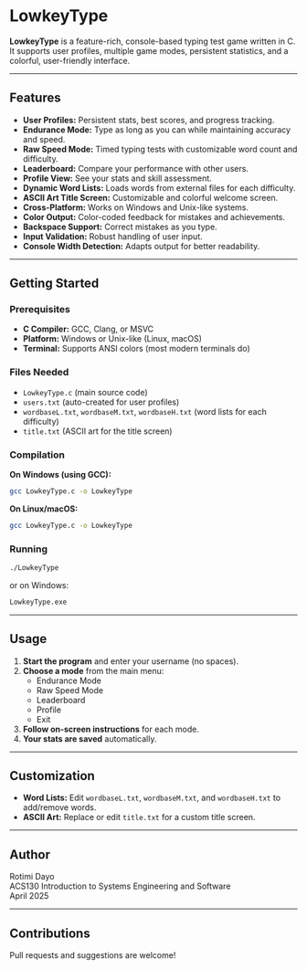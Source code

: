 # LowkeyType

**LowkeyType** is a feature-rich, console-based typing test game written in C.  
It supports user profiles, multiple game modes, persistent statistics, and a colorful, user-friendly interface.

---

## Features

- **User Profiles:** Persistent stats, best scores, and progress tracking.
- **Endurance Mode:** Type as long as you can while maintaining accuracy and speed.
- **Raw Speed Mode:** Timed typing tests with customizable word count and difficulty.
- **Leaderboard:** Compare your performance with other users.
- **Profile View:** See your stats and skill assessment.
- **Dynamic Word Lists:** Loads words from external files for each difficulty.
- **ASCII Art Title Screen:** Customizable and colorful welcome screen.
- **Cross-Platform:** Works on Windows and Unix-like systems.
- **Color Output:** Color-coded feedback for mistakes and achievements.
- **Backspace Support:** Correct mistakes as you type.
- **Input Validation:** Robust handling of user input.
- **Console Width Detection:** Adapts output for better readability.

---

## Getting Started

### Prerequisites

- **C Compiler:** GCC, Clang, or MSVC
- **Platform:** Windows or Unix-like (Linux, macOS)
- **Terminal:** Supports ANSI colors (most modern terminals do)

### Files Needed

- `LowkeyType.c` (main source code)
- `users.txt` (auto-created for user profiles)
- `wordbaseL.txt`, `wordbaseM.txt`, `wordbaseH.txt` (word lists for each difficulty)
- `title.txt` (ASCII art for the title screen)

### Compilation

**On Windows (using GCC):**
```sh
gcc LowkeyType.c -o LowkeyType
```

**On Linux/macOS:**
```sh
gcc LowkeyType.c -o LowkeyType
```

### Running

```sh
./LowkeyType
```
or on Windows:
```sh
LowkeyType.exe
```

---

## Usage

1. **Start the program** and enter your username (no spaces).
2. **Choose a mode** from the main menu:
   - Endurance Mode
   - Raw Speed Mode
   - Leaderboard
   - Profile
   - Exit
3. **Follow on-screen instructions** for each mode.
4. **Your stats are saved** automatically.

---

## Customization

- **Word Lists:** Edit `wordbaseL.txt`, `wordbaseM.txt`, and `wordbaseH.txt` to add/remove words.
- **ASCII Art:** Replace or edit `title.txt` for a custom title screen.

---

## Author

Rotimi Dayo  
ACS130 Introduction to Systems Engineering and Software  
April 2025

---

## Contributions

Pull requests and suggestions are welcome!


